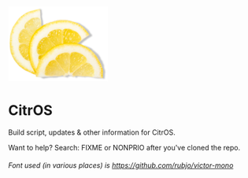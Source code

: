 <img src="/assets/Logos/CitrOS.png" width="40%">

# CitrOS
Build script, updates & other information for CitrOS.

Want to help? 
Search: FIXME or NONPRIO after you've cloned the repo.


###### Font used (in various places) is https://github.com/rubjo/victor-mono
